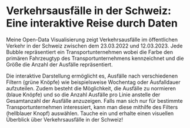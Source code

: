 # Verkehrsausfälle in der Schweiz: Eine interaktive Reise durch Daten

Meine Open-Data Visualisierung zeigt Verkehrsausfälle im öffentlichen Verkehr in der Schweiz zwischen dem 23.03.2022 und
12.03.2023. Jede Bubble repräsentiert ein Transportunternehmen wobei die Farbe den primären Fahrzeugtyp des
Transportunternehmens kennzeichnet und die Größe die Anzahl der Ausfälle repräsentiert.

Die interaktive Darstellung ermöglicht es, Ausfälle nach verschiedenen Filtern (grüne Knöpfe) wie beispielsweise
Wochentag oder Ausfalldauer aufzuteilen. Zudem besteht die Möglichkeit, die Ausfälle zu normieren (blaue Knöpfe) und so
die Anzahl Ausfälle pro Linie anstelle der Gesamtanzahl der Ausfälle anzuzeigen. Falls man sich nur für bestimmte
Transportunternehmen interessiert, kann man diese mithilfe des Filters (hellblauer Knopf) auswählen. Tauche ein und
erhalte einen visuellen Überblick über Verkehrsausfälle in der Schweiz!
